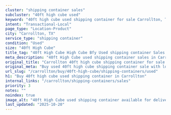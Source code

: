 ```yaml
---
cluster: "shipping container sales"
subcluster: "40ft high cube used"
keyword: "40ft high cube used shipping container for sale Carrollton, TX"
intent: "Transactional-Local"
page_type: "Location-Product"
city: "Carrollton, TX"
service_type: "shipping container"
condition: "Used"
size: "40ft High Cube"
title_tag: "40ft High Cube High Cube Bfy Used shipping container Sales in Carrollton | LC Container"
meta_description: "40ft High Cube used shipping container sales in Carrollton. High cube containers with extra height. Fast delivery, competitive pricing. Serving shipping containers area. Quote ID: WY5. Call (214) 524-4168 for your free quote today."
original_title: "Carrollton 40ft high cube shipping container for sale | LC"
original_meta: "Buy used 40ft high cube shipping container sale with local delivery in Carrollton, TX. LC Container — local Since 2003. Request a fast quote today."
url_slug: "/carrollton/buy/40ft-high-cube/shipping-containers/used"
h1: "Buy 40ft high cube used shipping container in Carrollton"
internal_links: "/carrollton/shipping-containers/sales"
priority: 3
notes: ""
noindex: true
image_alt: "40ft High Cube used shipping container available for delivery in Carrollton"
last_updated: "2025-10-20"
---
```


<!-- TODO: Add unique city/inventory copy, images, and internal links here. -->
